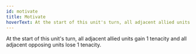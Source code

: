 ```yaml
---
id: motivate
title: Motivate
hoverText: At the start of this unit's turn, all adjacent allied units gain 1 tenacity and all adjacent opposing units lose 1 tenacity.
---
```


At the start of this unit's turn, all adjacent allied units gain 1 tenacity and all adjacent opposing units lose 1 tenacity.